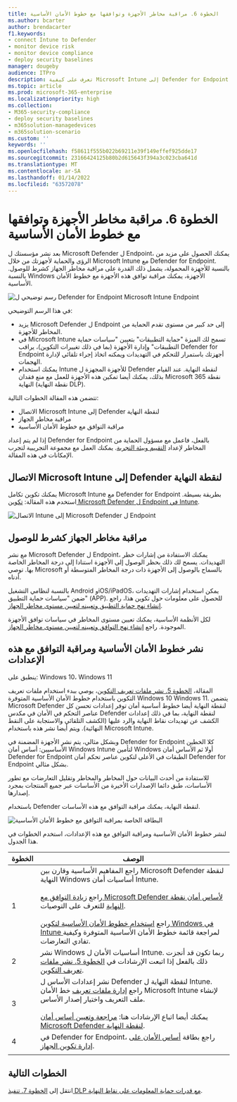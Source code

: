 ```yaml
---
title: الخطوة 6. مراقبة مخاطر الأجهزة وتوافقها مع خطوط الأمان الأساسية
ms.author: bcarter
author: brendacarter
f1.keywords:
- connect Intune to Defender
- monitor device risk
- monitor device compliance
- deploy security baselines
manager: dougeby
audience: ITPro
description: تعرف على كيفية Microsoft Intune إلى Defender for Endpoint ومراقبة مخاطر الجهاز كشرط للوصول.
ms.topic: article
ms.prod: microsoft-365-enterprise
ms.localizationpriority: high
ms.collection:
- M365-security-compliance
- deploy security baselines
- m365solution-managedevices
- m365solution-scenario
ms.custom: ''
keywords: ''
ms.openlocfilehash: f58611f555b022b69211e39f149effef925dde17
ms.sourcegitcommit: 23166424125b80b2d615643f394a3c023cba641d
ms.translationtype: MT
ms.contentlocale: ar-SA
ms.lasthandoff: 01/14/2022
ms.locfileid: "63572078"
---
```

# <a name="step-6-monitor-device-risk-and-compliance-to-security-baselines"></a>الخطوة 6. مراقبة مخاطر الأجهزة وتوافقها مع خطوط الأمان الأساسية

بعد نشر مؤسستك ل Microsoft Defender ل Endpoint، يمكنك الحصول على مزيد من الرؤى والحماية لأجهزتك من خلال Microsoft Intune مع Defender for Endpoint. بالنسبة للأجهزة المحمولة، يشمل ذلك القدرة على مراقبة مخاطر الجهاز كشرط للوصول. بالنسبة Windows الأجهزة، يمكنك مراقبة توافق هذه الأجهزة مع خطوط الأمان الأساسية. 

![رسم توضيحي ل Defender for Endpoint Microsoft Intune Endpoint](../media/devices/devices-defender-for-endpoint-steps.png#lightbox)

في هذا الرسم التوضيحي:
- يزيد Microsoft Defender ل Endpoint إلى حد كبير من مستوى تقدم الحماية من المخاطر للأجهزة. 
- في Microsoft Intune تسمح لك الميزة "حماية التطبيقات" بتعيين "سياسات حماية التطبيقات" وإدارة الأجهزة (بما في ذلك تغييرات التكوين)، يراقب Defender for Endpoint أجهزتك باستمرار للتحكم في التهديدات ويمكنه اتخاذ إجراء تلقائي لإدارة الهجمات. 
- يمكنك استخدام Intune للأجهزة المجهزة ل Defender لنقطة النهاية. عند القيام بذلك، يمكنك أيضا تمكين هذه الأجهزة للعمل مع منع فقدان Microsoft 365 نقطة النهاية (نقطة النهاية DLP).

تتضمن هذه المقالة الخطوات التالية:
- الاتصال Microsoft Intune إلى Defender لنقطة النهاية
- مراقبة مخاطر الجهاز
- مراقبة التوافق مع خطوط الأمان الأساسية

إذا لم يتم إعداد Defender for Endpoint بالفعل، فاعمل مع مسؤول الحماية من المخاطر لإعداد [التقييم وبيئة التجربة](../security/defender/eval-defender-endpoint-overview.md). يمكنك العمل مع مجموعة التجريبية لتجرب الإمكانات في هذه المقالة.

## <a name="connect-microsoft-intune-to-defender-for-endpoint"></a>الاتصال Microsoft Intune إلى Defender لنقطة النهاية

يمكنك تكوين تكامل Microsoft Intune مع Defender for Endpoint بطريقة بسيطة. استخدم هذه المقالة: [تكوين Microsoft Defender ل Endpoint في Intune](/mem/intune/protect/advanced-threat-protection-configure). 

![الاتصال Intune إلى Microsoft Defender ل Endpoint](../media/devices/connect-intune-to-microsoft-defender.png#lightbox)

## <a name="monitor-device-risk-as-a-condition-for-access"></a>مراقبة مخاطر الجهاز كشرط للوصول

مع نشر Microsoft Defender ل Endpoint، يمكنك الاستفادة من إشارات خطر التهديدات. يسمح لك ذلك بحظر الوصول إلى الأجهزة استنادا إلى درجة المخاطر الخاصة بها. توصي Microsoft بالسماح بالوصول إلى الأجهزة ذات درجة المخاطر المتوسطة أو أدناه.

بالنسبة لنظامي التشغيل Android وiOS/iPadOS، يمكن استخدام إشارات التهديدات ضمن "سياسات حماية التطبيق" (APP). للحصول على معلومات حول تكوين هذا، راجع [إنشاء نهج حماية التطبيق وتعيينه لتعيين مستوى مخاطر الجهاز](/mem/intune/protect/advanced-threat-protection-configure).

لكل الأنظمة الأساسية، يمكنك تعيين مستوى المخاطر في سياسات توافق الأجهزة الموجودة. راجع [إنشاء نهج التوافق وتعيينه لتعيين مستوى مخاطر الجهاز](/mem/intune/protect/advanced-threat-protection-configure).

## <a name="deploy-security-baselines-and-monitor-compliance-to-these-settings"></a>نشر خطوط الأمان الأساسية ومراقبة التوافق مع هذه الإعدادات

ينطبق على: Windows 10، Windows 11

المقالة، [الخطوة 5. نشر ملفات تعريف التكوين](manage-devices-with-intune-configuration-profiles.md)، يوصي ببدء استخدام ملفات تعريف التكوين باستخدام خطوط الأمان الأساسية المتوفرة Windows 10 Windows 11. يتضمن Microsoft Defender لنقطة النهاية أيضا خطوط أساسية أمان توفر إعدادات تحسن كل عناصر التحكم في الأمان في مكدس Defender لنقطة النهاية، بما في ذلك إعدادات الكشف عن تهديدات نقاط النهاية والرد عليها (الكشف التلقائي والاستجابة على النقط النهائية). ويتم أيضا نشر هذه باستخدام Microsoft Intune.

وبشكل مثالي، يتم نشر الأجهزة المضمنة في Defender for Endpoint كلا الخطين الأساسيين: أساس أمان Windows Intune لتأمين Windows أولا ثم الأساس أمان Defender for Endpoint الطبقات في الأعلى لتكوين عناصر تحكم أمان Defender for Endpoint بشكل مثالي.

للاستفادة من أحدث البيانات حول المخاطر والمخاطر وتقليل التعارضات مع تطور الأساسات، طبق دائما الإصدارات الأخيرة من الأساسات عبر جميع المنتجات بمجرد إصدارها. 

باستخدام Defender لنقطة النهاية، يمكنك مراقبة التوافق مع هذه الأساسات. 

![البطاقة الخاصة بمراقبة التوافق مع خطوط الأمان الأساسية](../media/devices/secconmgmt-baseline-card.png#lightbox)

لنشر خطوط الأمان الأساسية ومراقبة التوافق مع هذه الإعدادات، استخدم الخطوات في هذا الجدول.


|الخطوة  |الوصف  |
|---------|---------|
|1     |راجع المفاهيم الأساسية وقارن بين Microsoft Defender لنقطة النهاية Windows أساسيات أمان Intune. <br><br>راجع [زيادة التوافق مع Microsoft Defender لأساس أمان نقطة النهاية](../security/defender-endpoint/configure-machines-security-baseline.md) للتعرف على التوصيات.<br><br>راجع [استخدام خطوط الأمان الأساسية لتكوين Windows في Intune ](/mem/intune/protect/security-baselines) لمراجعة قائمة خطوط الأمان الأساسية المتوفرة وكيفية تفادي التعارضات.         |
|2     |  نشر Windows أساسيات الأمان ل Intune. ربما تكون قد أنجزت ذلك بالفعل إذا اتبعت الإرشادات في [الخطوة 5. نشر ملفات تعريف التكوين](manage-devices-with-intune-configuration-profiles.md).        |
|3    |  نشر إعدادات الأساس ل Defender لنقطة النهاية ل Intune. راجع [إدارة ملفات تعريف](/mem/intune/protect/security-baselines-configure) خط الأمان Microsoft Intune لإنشاء ملف التعريف واختيار إصدار الأساس.<br><br>يمكنك أيضا اتباع الإرشادات هنا: [مراجعة وتعيين أساس أمان Microsoft Defender لنقطة النهاية](../security/defender-endpoint/configure-machines-security-baseline.md#review-and-assign-the-microsoft-defender-for-endpoint-security-baseline).     |
|4     | في Defender for Endpoint، راجع بطاقة [أساس الأمان على إدارة تكوين الجهاز](../security/defender-endpoint/configure-machines.md).          |
| | |

## <a name="next-steps"></a>الخطوات التالية
انتقل إلى [الخطوة 7. تنفيذ DLP مع قدرات حماية المعلومات على نقاط النهاية](manage-devices-with-intune-dlp-mip.md).